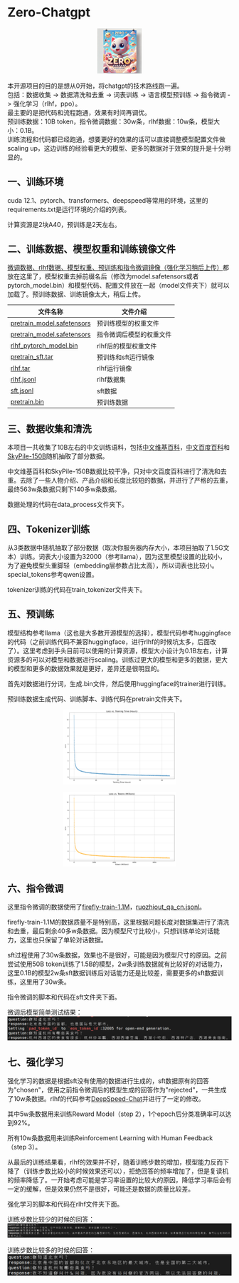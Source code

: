 # Zero-Chatgpt   
<p align="center">
  <img src="image.webp" alt="Zero-Chatgpt" style="width:20%;">
</p> 

本开源项目的目的是想从0开始，将chatgpt的技术路线跑一遍。  
包括：数据收集 -> 数据清洗和去重 -> 词表训练 -> 语言模型预训练 -> 指令微调 -> 强化学习（rlhf，ppo）。  
最主要的是把代码和流程跑通，效果有时间再调优。  
预训练数据：10B token，指令微调数据：30w条，rlhf数据：10w条，模型大小：0.1B。  
训练流程和代码都已经跑通，想要更好的效果的话可以直接调整模型配置文件做scaling up，这边训练的经验看更大的模型、更多的数据对于效果的提升是十分明显的。  
## 一、训练环境  
cuda 12.1、pytorch、transformers、deepspeed等常用的环境，这里的requirements.txt是运行环境的介绍的列表。  

计算资源是2块A40，预训练是2天左右。

## 二、训练数据、模型权重和训练镜像文件  
[微调数据、rlhf数据、模型权重、预训练和指令微调镜像（强化学习稍后上传）](https://huggingface.co/My521/Zero-Chatgpt/tree/main)都放在这里了，模型权重去掉前缀名后（修改为model.safetensors或者pytorch_model.bin）和模型代码、配置文件放在一起（model文件夹下）就可以加载了。预训练数据、训练镜像太大，稍后上传。  

| 文件名称               | 文件介绍                                                |
|------------------------|--------------------------------------------------------|
| [pretrain_model.safetensors](https://huggingface.co/My521/Zero-Chatgpt/blob/main/pretrain_model.safetensors) | 预训练模型的权重文件|
| [pretrain_model.safetensors](https://huggingface.co/My521/Zero-Chatgpt/blob/main/sft_model.safetensors) | 指令微调后模型的权重文件|
| [rlhf_pytorch_model.bin](https://huggingface.co/My521/Zero-Chatgpt/blob/main/rlhf_pytorch_model.bin) | rlhf后的模型权重文件|
| [pretrain_sft.tar](https://huggingface.co/My521/Zero-Chatgpt/blob/main/pretrain_sft.tar)       | 预训练和sft运行镜像|  
| [rlhf.tar](https://huggingface.co/My521/Zero-Chatgpt/blob/main/rlhf.tar)       | rlhf运行镜像|  
| [rlhf.jsonl](https://huggingface.co/My521/Zero-Chatgpt/blob/main/rlhf.jsonl)             | rlhf数据集|
| [sft.jsonl](https://huggingface.co/My521/Zero-Chatgpt/blob/main/sft.jsonl)              | sft数据|  
| [pretrain.bin](https://huggingface.co/My521/Zero-Chatgpt/blob/main/pretrain.bin)              | 预训练数据|  


## 三、数据收集和清洗  
本项目一共收集了10B左右的中文训练语料，包括[中文维基百科](https://huggingface.co/datasets/pleisto/wikipedia-cn-20230720-filtered/blob/main/wikipedia-cn-20230720-filtered.json)，[中文百度百科](https://huggingface.co/datasets/xuqinyang/BaiduBaike-5.63M/blob/main/563w_baidubaike.json)和[SkyPile-150B](https://huggingface.co/datasets/Skywork/SkyPile-150B)随机抽取了部分数据。  

中文维基百科和SkyPile-150B数据比较干净，只对中文百度百科进行了清洗和去重。去除了一些人物介绍、产品介绍和长度比较短的数据，并进行了严格的去重，最终563w条数据只剩下140多w条数据。  

数据处理的代码在data_process文件夹下。  

## 四、Tokenizer训练  
从3类数据中随机抽取了部分数据（取决你服务器内存大小，本项目抽取了1.5G文本）训练。词表大小设置为32000（参考llama），因为这里模型设置的比较小，为了避免模型头重脚轻（embedding层参数占比太高），所以词表也比较小。special_tokens参考qwen设置。    

tokenizer训练的代码在train_tokenizer文件夹下。

## 五、预训练
模型结构参考llama（这也是大多数开源模型的选择），模型代码参考huggingface的代码（之前训练代码不兼容huggingface，进行rlhf的时候坑太多，后面改了）。这里考虑到手头目前可以使用的计算资源，模型大小设计为0.1B左右，计算资源多的可以对模型和数据进行scaling。训练过更大的模型和更多的数据，更大的模型和更多的数据效果就是更好，差异还是很明显的。

首先对数据进行分词，生成.bin文件，然后使用huggingface的trainer进行训练。

预训练数据生成代码、训练脚本、训练代码在pretrain文件夹下。 

<p align="center">
  <img src="loss_vs_time_hours.png" alt="loss" style="width:50%;">
</p>    

<p align="center">
  <img src="loss_vs_tokens_millions.png" alt="loss" style="width:50%;">
</p> 

## 六、指令微调  
这里指令微调的数据使用了[firefly-train-1.1M](https://huggingface.co/datasets/YeungNLP/firefly-train-1.1M/blob/main/firefly-train-1.1M.jsonl)，[ruozhiout_qa_cn.jsonl](https://www.modelscope.cn/datasets/baicai003/Llama3-Chinese-dataset/files)。  

firefly-train-1.1M的数据质量不是特别高，这里根据问题长度对数据集进行了清洗和去重，最后剩余40多w条数据。因为模型尺寸比较小，只想训练单论对话能力，这里也只保留了单轮对话数据。

sft过程使用了30w条数据，效果也不是很好，可能是因为模型尺寸的原因。之前尝试使用50B token训练了1.5B的模型，2w条训练数据就有比较好的对话能力，这里0.1B的模型2w条sft数据训练后对话能力还是比较差，需要更多的sft数据训练，这里用了30w条。

指令微调的脚本和代码在sft文件夹下面。  

微调后模型简单测试结果：  
![alt text](image.png)  

## 七、强化学习  
强化学习的数据是根据sft没有使用的数据进行生成的，sft数据原有的回答为"chosen"，使用之前指令微调后的模型生成的回答作为"rejected"，一共生成了10w条数据。rlhf的代码参考[DeepSpeed-Chat](https://github.com/microsoft/DeepSpeedExamples/tree/master/applications/DeepSpeed-Chat#readme)并进行了一定的修改。

其中5w条数据用来训练Reward Model（step 2），1个epoch后分类准确率可以达到92%。  

所有10w条数据用来训练Reinforcement Learning with Human Feedback（step 3）。  

从最后的训练结果看，rlhf的效果并不好，随着训练步数的增加，模型能力反而下降了（训练步数比较小的时候效果还可以），拒绝回答的频率增加了，但是复读机的频率降低了。一开始考虑可能是学习率设置的比较大的原因，降低学习率后会有一定的缓解，但是效果仍然不是很好，可能还是数据的质量比较差。  

强化学习的脚本和代码在rlhf文件夹下面。  

训练步数比较少的时候的回答：  
![alt text](image-1.png)  

训练步数比较多的时候的回答：  
![alt text](image-2.png)  

